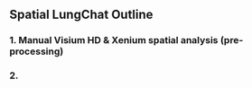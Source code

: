 ## Spatial LungChat Outline
### 1. Manual Visium HD & Xenium spatial analysis (pre-processing)
### 2. 
